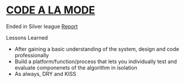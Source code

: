 # [CODE A LA MODE](https://www.codingame.com/leaderboards/challenge/code-a-la-mode/global)


Ended in Silver league [Report](https://www.codingame.com/challengereport/17061229cab2f2cfad37f27b9b74138c3240e1e2)

Lessons Learned
- After gaining a basic understanding of the system, design and code professionally
- Build a platform/function/process that lets you individually test and evaluate componenets of the algorithm in isolation
- As always, DRY and KISS
